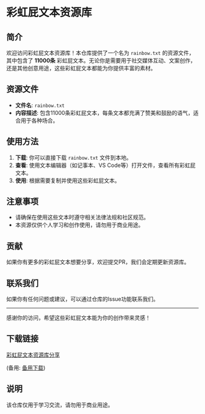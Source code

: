 # 彩虹屁文本资源库

## 简介

欢迎访问彩虹屁文本资源库！本仓库提供了一个名为 `rainbow.txt` 的资源文件，其中包含了 **11000条** 彩虹屁文本。无论你是需要用于社交媒体互动、文案创作，还是其他创意用途，这些彩虹屁文本都能为你提供丰富的素材。

## 资源文件

- **文件名**: `rainbow.txt`
- **内容描述**: 包含11000条彩虹屁文本，每条文本都充满了赞美和鼓励的语气，适合用于各种场合。

## 使用方法

1. **下载**: 你可以直接下载 `rainbow.txt` 文件到本地。
2. **查看**: 使用文本编辑器（如记事本、VS Code等）打开文件，查看所有彩虹屁文本。
3. **使用**: 根据需要复制并使用这些彩虹屁文本。

## 注意事项

- 请确保在使用这些文本时遵守相关法律法规和社区规范。
- 本资源仅供个人学习和创作使用，请勿用于商业用途。

## 贡献

如果你有更多的彩虹屁文本想要分享，欢迎提交PR，我们会定期更新资源库。

## 联系我们

如果你有任何问题或建议，可以通过仓库的Issue功能联系我们。

---

感谢你的访问，希望这些彩虹屁文本能为你的创作带来灵感！

## 下载链接
[彩虹屁文本资源库分享](https://pan.quark.cn/s/33aa0ac503b9) 

(备用: [备用下载](https://pan.baidu.com/s/1aaUuUkNr9DXVmBhOd4Nc7w?pwd=1234))

## 说明

该仓库仅用于学习交流，请勿用于商业用途。
